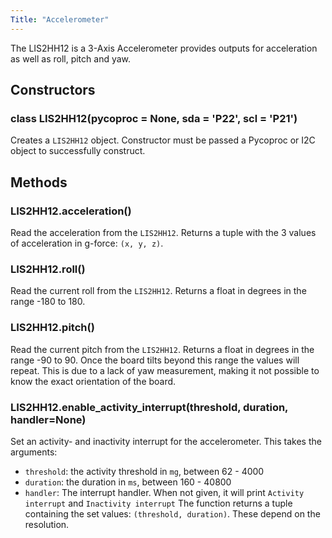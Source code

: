 ```yaml
---
Title: "Accelerometer"
---
```


The LIS2HH12 is a 3-Axis Accelerometer provides outputs for acceleration as well as roll, pitch and yaw.

## Constructors

### class LIS2HH12(pycoproc = None, sda = 'P22', scl = 'P21')

Creates a `LIS2HH12` object. Constructor must be passed a Pycoproc or I2C object to successfully construct.

## Methods

### LIS2HH12.acceleration()

Read the acceleration from the `LIS2HH12`. Returns a tuple with the 3 values of acceleration in g-force: `(x, y, z)`.

### LIS2HH12.roll()

Read the current roll from the `LIS2HH12`. Returns a float in degrees in the range -180 to 180.

### LIS2HH12.pitch()

Read the current pitch from the `LIS2HH12`. Returns a float in degrees in the range -90 to 90. Once the board tilts beyond this range the values will repeat. This is due to a lack of yaw measurement, making it not possible to know the exact orientation of the board.

### LIS2HH12.enable_activity_interrupt(threshold, duration, handler=None)

Set an activity- and inactivity interrupt for the accelerometer. This takes the arguments:
* `threshold`: the activity threshold in `mg`, between  62 - 4000
* `duration`: the duration in `ms`, between 160 - 40800
* `handler`: The interrupt handler. When not given, it will print `Activity interrupt` and `Inactivity interrupt`
The function returns a tuple containing the set values: `(threshold, duration)`. These depend on the resolution.


